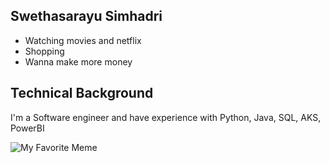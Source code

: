 ## Swethasarayu Simhadri

- Watching movies and netflix
- Shopping
- Wanna make more money

## Technical Background

I'm a Software engineer and have experience with Python, Java, SQL, AKS, PowerBI

![My Favorite Meme](https://images.app.goo.gl/q52BaEf57SgHFQFU9)
